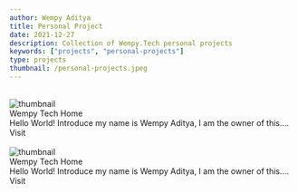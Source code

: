 ```yaml
---
author: Wempy Aditya
title: Personal Project
date: 2021-12-27
description: Collection of Wempy.Tech personal projects 
keywords: ["projects", "personal-projects"]
type: projects
thumbnail: /personal-projects.jpeg
---
```


<br>
<div class="mx-auto grid grid-cols-1 gap-1">
    <div class="p-2 rounded-xl transform transition-all hover:-translate-y-2 duration-300 shadow-lg hover:shadow-2xl">
        <div class="grid grid-cols-1 md:grid-cols-2 lg:grid-cols-2 gap-2">
            <div class="relative">
                <img src="/personal-projects.jpeg" alt="thumbnail" style="margin:0px;" class="rounded-lg shadow-sm w-full h-52 object-cover" />
            </div>
            <div class="m-6">
                <div class="mb-2 text-2xl font-semibold">Wempy Tech Home</div>
                <div class="mb-4 font-normal opacity-60">Hello World! Introduce my name is Wempy Aditya, I am the owner of this.... </div>
                <a style="text-decoration:none;" href='#' class="dark:bg-gray-900 bg-gray-300 px-3 py-2 rounded-md hover:bg-gray-400 dark:hover:bg-black">Visit</a>
            </div>
        </div>
    </div>
</div>
<br>
<div class="mx-auto grid grid-cols-1 gap-1">
    <div class="p-2 rounded-xl transform transition-all hover:-translate-y-2 duration-300 shadow-lg hover:shadow-2xl">
        <div class="grid grid-cols-1 md:grid-cols-2 lg:grid-cols-2 gap-2">
            <div class="relative">
                <img src="https://placehold.co/720x480" alt="thumbnail" style="margin:0px;" class="rounded-lg shadow-sm w-full h-52 object-cover" />
            </div>
            <div class="m-6">
                <div class="mb-2 text-2xl font-semibold">Wempy Tech Home</div>
                <div class="mb-4 font-normal opacity-60">Hello World! Introduce my name is Wempy Aditya, I am the owner of this.... </div>
                <a style="text-decoration:none;" href='#' class="dark:bg-gray-900 bg-gray-300 px-3 py-2 rounded-md hover:bg-gray-400 dark:hover:bg-black">Visit</a>
            </div>
        </div>
    </div>
</div>